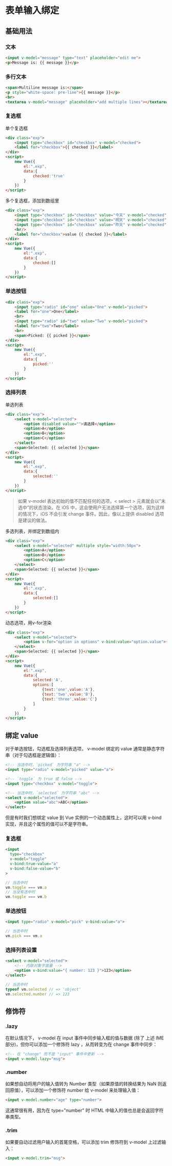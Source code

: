 # 表单输入绑定
## 基础用法
### 文本
```html
<input v-model="message" type="text" placeholder="edit me">
<p>Message is: {{ message }}</p>
```
### 多行文本
```html
<span>Multiline message is:</span>
<p style="white-space: pre-line">{{ message }}</p>
<br>
<textarea v-model="message" placeholder="add multiple lines"></textarea>
```
### 复选框
单个复选框
```html
<div class="exp">
    <input type="checkbox" id="checkbox" v-model="checked">
    <label for="checkbox">{{ checked }}</label>
</div>
<script>
    new Vue({
        el:".exp",
        data:{
            checked:'true'
        }
    })
</script>
```
多个复选框，添加到数组里
```html
<div class="exp">
    <input type="checkbox" id="checkbox" value="今天" v-model="checked">
    <input type="checkbox" id="checkbox" value="明天" v-model="checked">
    <input type="checkbox" id="checkbox" value="昨天" v-model="checked">
    <br/>
    <label for="checkbox">value {{ checked }}</label>
</div>
<script>
    new Vue({
        el:".exp",
        data:{
            checked:[]
        }
    })
</script>
```
### 单选按钮
```html
<div class="exp">
    <input type="radio" id="one" value="One" v-model="picked">
    <label for="one">One</label>
    <br>
    <input type="radio" id="two" value="Two" v-model="picked">
    <label for="two">Two</label>
    <br>
    <span>Picked: {{ picked }}</span>
</div>
<script>
    new Vue({
        el:".exp",
        data:{
            picked:''
        }
    })
</script>
```
### 选择列表
单选列表
```html
<div class="exp">
    <select v-model="selected">
        <option disabled value="">请选择</option>
        <option>A</option>
        <option>B</option>
        <option>C</option>
    </select>
    <span>Selected: {{ selected }}</span>
</div>
<script>
    new Vue({
        el:".exp",
        data:{
            selected:''
        }
    })
</script>
```
> 如果 v-model 表达初始的值不匹配任何的选项，< select > 元素就会以”未选中”的状态渲染。在 iOS 中，这会使用户无法选择第一个选项，因为这样的情况下，iOS 不会引发 change 事件。因此，像以上提供 disabled 选项是建议的做法。

多选列表，并绑定到数组内
```html
<div class="exp">
    <select v-model="selected" multiple style="width:50px">
        <option>A</option>
        <option>B</option>
        <option>C</option>
    </select>
    <span>Selected: {{ selected }}</span>
</div>
<script>
    new Vue({
        el:".exp",
        data:{
            selected:[]
        }
    })
</script>
```
动态选项，用v-for渲染
```html
<div class="exp">
    <select v-model="selected">
        <option v-for="option in options" v-bind:value="option.value">{{option.text}}</option>
    </select>
    <span>Selected: {{ selected }}</span>
</div>
<script>
    new Vue({
        el:".exp",
        data:{
            selected:'A',
            options:[
                {text:'one',value:'A'},
                {text:'two',value:'B'},
                {text:'three',value:'C'}
            ]
        }
    })
</script>
```
## 绑定 value
对于单选按钮，勾选框及选择列表选项， v-model 绑定的 value 通常是静态字符串（对于勾选框是逻辑值）：
```html
<!-- 当选中时，`picked` 为字符串 "a" -->
<input type="radio" v-model="picked" value="a">

<!-- `toggle` 为 true 或 false -->
<input type="checkbox" v-model="toggle">

<!-- 当选中时，`selected` 为字符串 "abc" -->
<select v-model="selected">
    <option value="abc">ABC</option>
</select>
```
但是有时我们想绑定 value 到 Vue 实例的一个动态属性上，这时可以用 v-bind 实现，并且这个属性的值可以不是字符串。
### 复选框
```html
<input
  type="checkbox"
  v-model="toggle"
  v-bind:true-value="a"
  v-bind:false-value="b"
>
```
```js
// 当选中时
vm.toggle === vm.a
// 当没有选中时
vm.toggle === vm.b
```
### 单选按钮
```html
<input type="radio" v-model="pick" v-bind:value="a">
```
```js
// 当选中时
vm.pick === vm.a
```
### 选择列表设置
```html
<select v-model="selected">
    <!-- 内联对象字面量 -->
    <option v-bind:value="{ number: 123 }">123</option>
</select>
```
```js
// 当选中时
typeof vm.selected // => 'object'
vm.selected.number // => 123
```
## 修饰符
### .lazy
在默认情况下， v-model 在 input 事件中同步输入框的值与数据 (除了 上述 IME 部分)，但你可以添加一个修饰符 lazy ，从而转变为在 change 事件中同步：
```html
<!-- 在 "change" 而不是 "input" 事件中更新 -->
<input v-model.lazy="msg">
```
### .number
如果想自动将用户的输入值转为 Number 类型（如果原值的转换结果为 NaN 则返回原值），可以添加一个修饰符 number 给 v-model 来处理输入值：
```html
<input v-model.number="age" type="number">
```
这通常很有用，因为在 type="number" 时 HTML 中输入的值也总是会返回字符串类型。
### .trim
如果要自动过滤用户输入的首尾空格，可以添加 trim 修饰符到 v-model 上过滤输入：
```html
<input v-model.trim="msg">
```